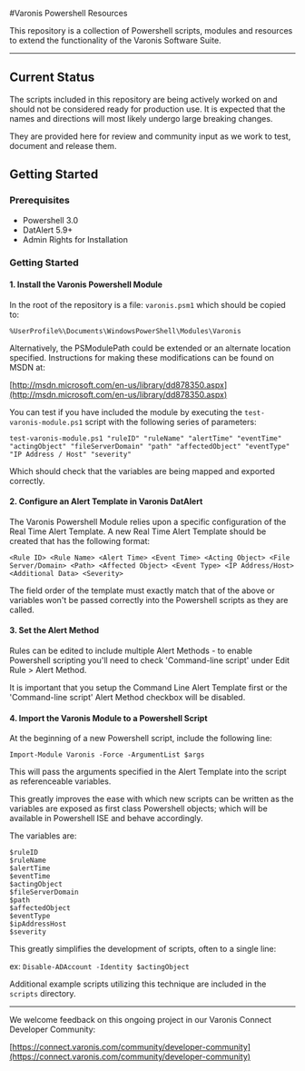 #Varonis Powershell Resources

This repository is a collection of Powershell scripts, modules and resources to extend the functionality of the Varonis Software Suite.

--- 

## Current Status

The scripts included in this repository are being actively worked on and should not be considered ready for production use. It is expected that the names and directions will most likely undergo large breaking changes.

They are provided here for review and community input as we work to test, document and release them.

## Getting Started

### Prerequisites

- Powershell 3.0
- DatAlert 5.9+
- Admin Rights for Installation

### Getting Started

#### 1. Install the Varonis Powershell Module
In the root of the repository is a file: `varonis.psm1` which should be copied to:

`%UserProfile%\Documents\WindowsPowerShell\Modules\Varonis`

Alternatively, the PSModulePath could be extended or an alternate location specified. Instructions for making these modifications can be found on MSDN at:

[http://msdn.microsoft.com/en-us/library/dd878350.aspx](http://msdn.microsoft.com/en-us/library/dd878350.aspx)

You can test if you have included the module by executing the `test-varonis-module.ps1` script with the following series of parameters:

`test-varonis-module.ps1 "ruleID" "ruleName" "alertTime" "eventTime" "actingObject" "fileServerDomain" "path" "affectedObject" "eventType" "IP Address / Host" "severity"`

Which should check that the variables are being mapped and exported correctly.

#### 2. Configure an Alert Template in Varonis DatAlert

The Varonis Powershell Module relies upon a specific configuration of the Real Time Alert Template. A new Real Time Alert Template should be created that has the following format:

`<Rule ID> <Rule Name> <Alert Time> <Event Time> <Acting Object> <File Server/Domain> <Path> <Affected Object> <Event Type> <IP Address/Host> <Additional Data> <Severity>`

The field order of the template must exactly match that of the above or variables won't be passed correctly into the Powershell scripts as they are called.

#### 3. Set the Alert Method

Rules can be edited to include multiple Alert Methods - to enable Powershell scripting you'll need to check 'Command-line script' under Edit Rule > Alert Method.

It is important that you setup the Command Line Alert Template first or the 'Command-line script' Alert Method checkbox will be disabled.

#### 4. Import the Varonis Module to a Powershell Script

At the beginning of a new Powershell script, include the following line:

`Import-Module Varonis -Force -ArgumentList $args`

This will pass the arguments specified in the Alert Template into the script as referenceable variables. 

This greatly improves the ease with which new scripts can be written as the variables are exposed as first class Powershell objects; which will be available in Powershell ISE and behave accordingly. 

The variables are:

	$ruleID
	$ruleName
	$alertTime
	$eventTime
	$actingObject
	$fileServerDomain
	$path
	$affectedObject
	$eventType
	$ipAddressHost
	$severity

This greatly simplifies the development of scripts, often to a single line:
	
ex: `Disable-ADAccount -Identity $actingObject`

Additional example scripts utilizing this technique are included in the `scripts` directory. 

---- 

We welcome feedback on this ongoing project in our Varonis Connect Developer Community:

[https://connect.varonis.com/community/developer-community](https://connect.varonis.com/community/developer-community)













